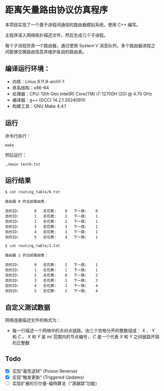 # 距离矢量路由协议仿真程序

本项目实现了一个基于进程间通信的路由器模拟系统，使用 C++ 编写。

主程序读入网络拓扑描述文件，然后生成几个子进程。

每个子进程仿真一个路由器，通过使用 System V 消息队列，多个路由器进程之间能够交换路由信息并维护各自的路由表。



## 编译运行环境：

- 内核：Linux 6.11.9-arch1-1
- 体系结构：x86-64
- 处理器：CPU: 12th Gen Intel(R) Core(TM) i7-12700H (20) @ 4.70 GHz
- 编译器：g++ (GCC) 14.2.1 20240910
- 构建工具：GNU Make 4.4.1



## 运行

命令行执行：
```shell
make
```

然后运行：

```shell
./main test6.txt
```



## 运行结果

```shell
$ cat routing_table/0.txt

路由器 0 的当前路由表：

目的ID:   	0	总花费: 	0	下一跳: 	0
目的ID:   	1	总花费: 	1	下一跳: 	1
目的ID:   	2	总花费: 	2	下一跳: 	1
目的ID:   	3	总花费: 	3	下一跳: 	1
目的ID:   	4	总花费: 	3	下一跳: 	1
目的ID:   	5	总花费: 	4	下一跳: 	1

```

```shell
$ cat routing_table/2.txt

路由器 2 的当前路由表：

目的ID:   	0	总花费: 	2	下一跳: 	1
目的ID:   	1	总花费: 	1	下一跳: 	1
目的ID:   	2	总花费: 	0	下一跳: 	2
目的ID:   	3	总花费: 	1	下一跳: 	3
目的ID:   	4	总花费: 	1	下一跳: 	4
目的ID:   	5	总花费: 	2	下一跳: 	4

```



## 自定义测试数据

网络连接描述文件的格式为：

- 每一行描述一个网络中的点对点链路，由三个空格分开的整数组成： $X$ 、 $Y$ 和 $C$ 。 $X$ 和 $Y$ 是 $int$ 范围内的节点编号， $C$ 是一个代表 $X$ 和 $Y$ 之间链路开销的正整数



## Todo

- [x] 实现“毒性逆转” (Poison Reverse)
- [x] 实现“触发更新” (Triggered Updates)
- [ ] 实现扩展的贝尔曼-福特算法（“源跟踪”功能）